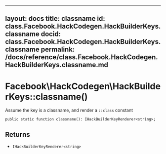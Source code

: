 
***

layout: docs
title: classname
id: class.Facebook.HackCodegen.HackBuilderKeys.classname
docid: class.Facebook.HackCodegen.HackBuilderKeys.classname
permalink: /docs/reference/class.Facebook.HackCodegen.HackBuilderKeys.classname.md
---







# Facebook\\HackCodegen\\HackBuilderKeys::classname()




Assume the key is a classname, and render a ` ::class ` constant




``` Hack
public static function classname(): IHackBuilderKeyRenderer<string>;
```




## Returns




* ` IHackBuilderKeyRenderer<string> `